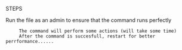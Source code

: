 STEPS


Run the file as an admin to ensure that the command runs perfectly

         The command will perform some actions (will take some time)
         After the command is succesfull, restart for better perrformance......
